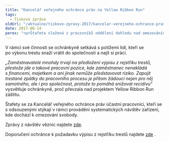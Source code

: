```yaml
---
title: "Kancelář veřejného ochránce práv na Yellow Ribbon Run"
tags:
  - Tisková zpráva
oldUrl: "/aktualne/tiskove-zpravy-2017/kancelar-verejneho-ochrance-prav-na-yellow-ribbon-run"
date: 2017-06-14
perex: "<p>Štafeta složená z pracovníků oddělení dohledu nad omezováním osobní svobody Kanceláře veřejného ochránce práv se dnes účastní O2 Pražské štafety pořádané v rámci projektu Yellow Ribbon Run na podporu zaměstnávání osob po výkonu trestu. Ochránkyně nad akcí převzala záštitu.</p>"
---
```


<!-- imported from the old website -->

<p>V rámci své činnosti se ochránkyně setkává s potížemi lidí, kteří se po výkonu trestu snaží vrátit do společnosti a najít si práci. </p> <p><i>„Zaměstnavatelé mnohdy trvají na předložení výpisu z rejstříku trestů, přestože jde o takové pracovní pozice, kde zaměstnanec nenakládá s financemi, majetkem a ani jinak nemůže představovat riziko. Zapojit trestané zpátky do pracovního procesu je přitom žádoucí nejen pro něj samotného, ale i pro společnost, protože to pomáhá snižovat recidivu“</i> vysvětluje ochránkyně, proč převzala nad projektem Yellow Ribbon Run záštitu.</p> <p>Štafety se za Kancelář veřejného ochránce práv účastní pracovníci, kteří se s odsouzenými stýkají v rámci provádění systematických návštěv zařízení, kde dochází k omezování svobody. </p><p>Zprávy z návštěv věznic najdete <a href="https://www.ochrance.cz/ochrana-osob-omezenych-na-svobode/veznice/" target="_blank">zde</a>.</p> Doporučení ochránce k požadavku výpisu z rejstříku trestů najdete <a title="Otevření do nového okna" href="http://eso.ochrance.cz/Nalezene/Edit/2490" target="_blank">zde</a> .
